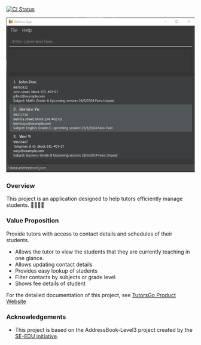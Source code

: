 [![CI Status](https://github.com/AY2324S2-CS2103-F15-2/tp/workflows/Java%20CI/badge.svg)](https://github.com/AY2324S2-CS2103-F15-2/tp/actions)

![Ui](docs/images/Ui.png)

### Overview
This project is an application designed to help tutors efficiently manage students. 👩‍🏫👨‍🏫

### Value Proposition
Provide tutors with access to contact details and schedules of their students. 
- Allows the tutor to view the students that they are currently teaching in one glance. 
- Allows updating contact details 
- Provides easy lookup of students
- Filter contacts by subjects or grade level 
- Shows fee details of student

For the detailed documentation of this project, see [TutorsGo Product Website](https://ay2324s2-cs2103-f15-2.github.io/tp/)

### Acknowledgements
* This project is based on the AddressBook-Level3 project created by the [SE-EDU initiative](https://se-education.org).
   
